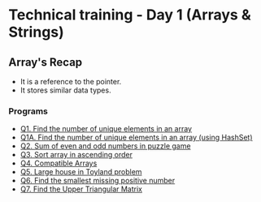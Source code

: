 # Technical training - Day 1 (Arrays & Strings)

## Array's Recap

- It is a reference to the pointer.
- It stores similar data types.

### Programs

- [Q1. Find the number of unique elements in an array](UniqueCounter.java)
- [Q1A. Find the number of unique elements in an array (using HashSet)](Counter1.java)
- [Q2. Sum of even and odd numbers in puzzle game](EvenOrOdd.java)
- [Q3. Sort array in ascending order](Ascending.java)
- [Q4. Compatible Arrays](CompatibleArrays.java)
- [Q5. Large house in Toyland problem](LargeHorseInToyland.java)
- [Q6. Find the smallest missing positive number](SmallestPositiveNo.java)
- [Q7. Find the Upper Triangular Matrix](UpperTriangularMatrix.java)
